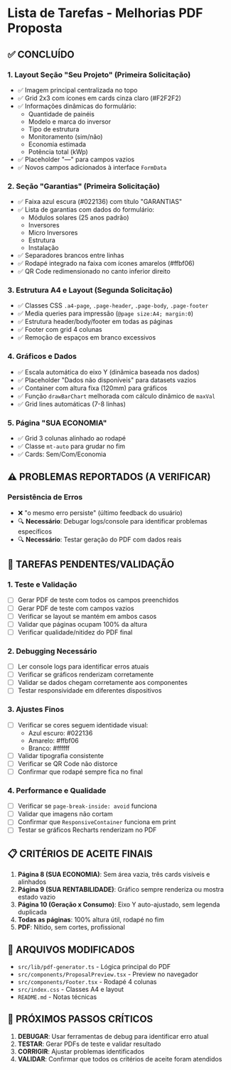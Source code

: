 # Lista de Tarefas - Melhorias PDF Proposta

## ✅ CONCLUÍDO

### 1. Layout Seção "Seu Projeto" (Primeira Solicitação)
- ✅ Imagem principal centralizada no topo
- ✅ Grid 2x3 com ícones em cards cinza claro (#F2F2F2)
- ✅ Informações dinâmicas do formulário:
  - Quantidade de painéis
  - Modelo e marca do inversor  
  - Tipo de estrutura
  - Monitoramento (sim/não)
  - Economia estimada
  - Potência total (kWp)
- ✅ Placeholder "—" para campos vazios
- ✅ Novos campos adicionados à interface `FormData`

### 2. Seção "Garantias" (Primeira Solicitação)
- ✅ Faixa azul escura (#022136) com título "GARANTIAS"
- ✅ Lista de garantias com dados do formulário:
  - Módulos solares (25 anos padrão)
  - Inversores
  - Micro Inversores
  - Estrutura
  - Instalação
- ✅ Separadores brancos entre linhas
- ✅ Rodapé integrado na faixa com ícones amarelos (#ffbf06)
- ✅ QR Code redimensionado no canto inferior direito

### 3. Estrutura A4 e Layout (Segunda Solicitação)
- ✅ Classes CSS `.a4-page`, `.page-header`, `.page-body`, `.page-footer`
- ✅ Media queries para impressão (`@page size:A4; margin:0`)
- ✅ Estrutura header/body/footer em todas as páginas
- ✅ Footer com grid 4 colunas
- ✅ Remoção de espaços em branco excessivos

### 4. Gráficos e Dados
- ✅ Escala automática do eixo Y (dinâmica baseada nos dados)
- ✅ Placeholder "Dados não disponíveis" para datasets vazios
- ✅ Container com altura fixa (120mm) para gráficos
- ✅ Função `drawBarChart` melhorada com cálculo dinâmico de `maxVal`
- ✅ Grid lines automáticas (7-8 linhas)

### 5. Página "SUA ECONOMIA"
- ✅ Grid 3 colunas alinhado ao rodapé
- ✅ Classe `mt-auto` para grudar no fim
- ✅ Cards: Sem/Com/Economia

## ⚠️ PROBLEMAS REPORTADOS (A VERIFICAR)

### Persistência de Erros
- ❌ "o mesmo erro persiste" (último feedback do usuário)
- 🔍 **Necessário**: Debugar logs/console para identificar problemas específicos
- 🔍 **Necessário**: Testar geração do PDF com dados reais

## 🔄 TAREFAS PENDENTES/VALIDAÇÃO

### 1. Teste e Validação
- [ ] Gerar PDF de teste com todos os campos preenchidos
- [ ] Gerar PDF de teste com campos vazios
- [ ] Verificar se layout se mantém em ambos casos
- [ ] Validar que páginas ocupam 100% da altura
- [ ] Verificar qualidade/nitidez do PDF final

### 2. Debugging Necessário
- [ ] Ler console logs para identificar erros atuais
- [ ] Verificar se gráficos renderizam corretamente
- [ ] Validar se dados chegam corretamente aos componentes
- [ ] Testar responsividade em diferentes dispositivos

### 3. Ajustes Finos
- [ ] Verificar se cores seguem identidade visual:
  - Azul escuro: #022136
  - Amarelo: #ffbf06  
  - Branco: #ffffff
- [ ] Validar tipografia consistente
- [ ] Verificar se QR Code não distorce
- [ ] Confirmar que rodapé sempre fica no final

### 4. Performance e Qualidade
- [ ] Verificar se `page-break-inside: avoid` funciona
- [ ] Validar que imagens não cortam
- [ ] Confirmar que `ResponsiveContainer` funciona em print
- [ ] Testar se gráficos Recharts renderizam no PDF

## 📋 CRITÉRIOS DE ACEITE FINAIS

1. **Página 8 (SUA ECONOMIA)**: Sem área vazia, três cards visíveis e alinhados
2. **Página 9 (SUA RENTABILIDADE)**: Gráfico sempre renderiza ou mostra estado vazio
3. **Página 10 (Geração x Consumo)**: Eixo Y auto-ajustado, sem legenda duplicada
4. **Todas as páginas**: 100% altura útil, rodapé no fim
5. **PDF**: Nítido, sem cortes, profissional

## 🔧 ARQUIVOS MODIFICADOS

- `src/lib/pdf-generator.ts` - Lógica principal do PDF
- `src/components/ProposalPreview.tsx` - Preview no navegador  
- `src/components/Footer.tsx` - Rodapé 4 colunas
- `src/index.css` - Classes A4 e layout
- `README.md` - Notas técnicas

## 🚨 PRÓXIMOS PASSOS CRÍTICOS

1. **DEBUGAR**: Usar ferramentas de debug para identificar erro atual
2. **TESTAR**: Gerar PDFs de teste e validar resultado
3. **CORRIGIR**: Ajustar problemas identificados
4. **VALIDAR**: Confirmar que todos os critérios de aceite foram atendidos